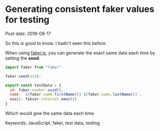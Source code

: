 # Generating consistent faker values for testing

Post date: 2018-08-17

So this is good to know. I hadn't seen this before.

When using [faker.js](https://github.com/Marak/Faker.js), you can generate the exact same data each time by setting the **seed**:

```javascript
import faker from "faker"

faker.seed(123);

export const testData = {
  id: faker.number.uuid(),
  name: `${faker.name.firstName()} ${faker.name.lastName()}`,
  email: fakcer.internat.email()
}
```

Which would give the same data each time.

Keywords: JavaScript, faker, test data, testing

